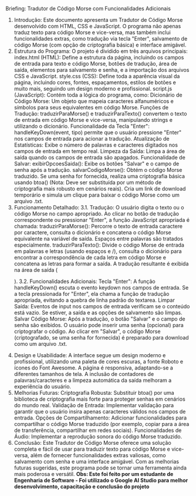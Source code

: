 Briefing: Tradutor de Código Morse com Funcionalidades Adicionais
1. Introdução:
Este documento apresenta um Tradutor de Código Morse desenvolvido com HTML, CSS e JavaScript. O programa não apenas traduz texto para código Morse e vice-versa, mas também inclui funcionalidades extras, como tradução via tecla "Enter", salvamento de código Morse (com opção de criptografia básica) e interface amigável.
2. Estrutura do Programa:
O projeto é dividido em três arquivos principais:
index.html (HTML): Define a estrutura da página, incluindo os campos de entrada para texto e código Morse, botões de tradução, área de saída, elementos para salvamento e senha, e a importação dos arquivos CSS e JavaScript.
style.css (CSS): Define toda a aparência visual da página, incluindo cores, fontes, espaçamentos, estilos de botões e muito mais, seguindo um design moderno e profissional.
script.js (JavaScript): Contém toda a lógica do programa, como:
Dicionário de Código Morse: Um objeto que mapeia caracteres alfanuméricos e símbolos para seus equivalentes em código Morse.
Funções de Tradução: traduzirParaMorse() e traduzirParaTexto() convertem o texto de entrada em código Morse e vice-versa, manipulando strings e utilizando o dicionário.
Funcionalidade da Tecla "Enter": handleKeyDown(event, tipo) permite que o usuário pressione "Enter" nos campos de entrada para acionar a tradução.
Atualização de Estatísticas: Exibe o número de palavras e caracteres digitados nos campos de entrada em tempo real.
Limpeza da Saída: Limpa a área de saída quando os campos de entrada são apagados.
Funcionalidade de Salvar:
exibirOpcoesSaida(): Exibe os botões "Salvar" e o campo de senha após a tradução.
salvarCodigoMorse():
Obtém o código Morse traduzido.
Se uma senha for fornecida, realiza uma criptografia básica usando btoa() (Nota: Deve ser substituída por um método de criptografia mais robusto em cenários reais).
Cria um link de download temporário e simula um clique para baixar o código Morse como um arquivo .txt.
3. Funcionamento Detalhado:
3.1. Tradução:
O usuário digita o texto ou o código Morse no campo apropriado.
Ao clicar no botão de tradução correspondente ou pressionar "Enter", a função JavaScript apropriada é chamada:
traduzirParaMorse(): Percorre o texto de entrada caractere por caractere, consulta o dicionário e concatena o código Morse equivalente na variável de saída. Espaços entre palavras são tratados especialmente.
traduzirParaTexto(): Divide o código Morse de entrada em palavras e letras (usando espaços e /), consulta o dicionário para encontrar a correspondência de cada letra em código Morse e concatena as letras para formar a saída.
A tradução resultante é exibida na área de saída (<p id="saida">).
3.2. Funcionalidades Adicionais:
Tecla "Enter": A função handleKeyDown() escuta o evento keydown nos campos de entrada. Se a tecla pressionada for "Enter", ela chama a função de tradução apropriada, evitando a quebra de linha padrão do textarea.
Limpar Saída: Eventos de input nos campos de entrada verificam se o conteúdo está vazio. Se estiver, a saída e as opções de salvamento são limpas.
Salvar Código Morse:
Após a tradução, o botão "Salvar" e o campo de senha são exibidos.
O usuário pode inserir uma senha (opcional) para criptografar o código.
Ao clicar em "Salvar", o código Morse (criptografado, se uma senha for fornecida) é preparado para download como um arquivo .txt.
4. Design e Usabilidade:
A interface segue um design moderno e profissional, utilizando uma paleta de cores escuras, a fonte Roboto e ícones do Font Awesome.
A página é responsiva, adaptando-se a diferentes tamanhos de tela.
A inclusão de contadores de palavras/caracteres e a limpeza automática da saída melhoram a experiência do usuário.
5. Melhorias Futuras:
Criptografia Robusta: Substituir btoa() por uma biblioteca de criptografia mais forte para proteger senhas em cenários do mundo real.
Validação de Entrada: Implementar validação para garantir que o usuário insira apenas caracteres válidos nos campos de entrada.
Opções de Compartilhamento: Adicionar funcionalidades para compartilhar o código Morse traduzido (por exemplo, copiar para a área de transferência, compartilhar em redes sociais).
Funcionalidades de Áudio: Implementar a reprodução sonora do código Morse traduzido.
6. Conclusão:
Este Tradutor de Código Morse oferece uma solução completa e fácil de usar para traduzir texto para código Morse e vice-versa, além de fornecer funcionalidades extras valiosas, como salvamento com senha e uma interface amigável. Com as melhorias futuras sugeridas, este programa pode se tornar uma ferramenta ainda mais poderosa e versátil.
**Obs: Este foi feito por um estudante de Engenharia de Software - Foi utilizado o Google AI Studio para melhor desenvolvimento, capacitação e conclusão do projeto**
